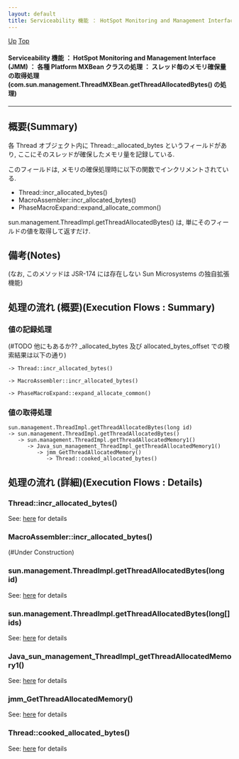 ```yaml
---
layout: default
title: Serviceability 機能 ： HotSpot Monitoring and Management Interface (JMM) ： 各種 Platform MXBean クラスの処理 ： スレッド毎のメモリ確保量の取得処理 (com.sun.management.ThreadMXBean.getThreadAllocatedBytes() の処理) 
---
```

[Up](noMz-1isvk.html) [Top](../index.html)

#### Serviceability 機能 ： HotSpot Monitoring and Management Interface (JMM) ： 各種 Platform MXBean クラスの処理 ： スレッド毎のメモリ確保量の取得処理 (com.sun.management.ThreadMXBean.getThreadAllocatedBytes() の処理) 

--- 
## 概要(Summary)
各 Thread オブジェクト内に Thread::_allocated_bytes というフィールドがあり,
ここにそのスレッドが確保したメモリ量を記録している.

このフィールドは, メモリの確保処理時に以下の関数でインクリメントされている.

* Thread::incr_allocated_bytes()
* MacroAssembler::incr_allocated_bytes()
* PhaseMacroExpand::expand_allocate_common()

sun.management.ThreadImpl.getThreadAllocatedBytes() は, 単にそのフィールドの値を取得して返すだけ.

## 備考(Notes)
(なお, このメソッドは JSR-174 には存在しない Sun Microsystems の独自拡張機能)

## 処理の流れ (概要)(Execution Flows : Summary)
### 値の記録処理
(#TODO 他にもあるか?? _allocated_bytes 及び allocated_bytes_offset での検索結果は以下の通り)

```
-> Thread::incr_allocated_bytes()
```

```
-> MacroAssembler::incr_allocated_bytes()
```

```
-> PhaseMacroExpand::expand_allocate_common()
```

### 値の取得処理
```
sun.management.ThreadImpl.getThreadAllocatedBytes(long id)
-> sun.management.ThreadImpl.getThreadAllocatedBytes()
   -> sun.management.ThreadImpl.getThreadAllocatedMemory1()
      -> Java_sun_management_ThreadImpl_getThreadAllocatedMemory1()
         -> jmm_GetThreadAllocatedMemory()
            -> Thread::cooked_allocated_bytes()
```


## 処理の流れ (詳細)(Execution Flows : Details)
### Thread::incr_allocated_bytes()
See: [here](no2114G4c.html) for details
### MacroAssembler::incr_allocated_bytes()
(#Under Construction)


### sun.management.ThreadImpl.getThreadAllocatedBytes(long id)
See: [here](no2114SPE.html) for details
### sun.management.ThreadImpl.getThreadAllocatedBytes(long[] ids)
See: [here](no2114fZK.html) for details
### Java_sun_management_ThreadImpl_getThreadAllocatedMemory1()
See: [here](no2114sjQ.html) for details
### jmm_GetThreadAllocatedMemory()
See: [here](no21145tW.html) for details
### Thread::cooked_allocated_bytes()
See: [here](no2114TCj.html) for details






